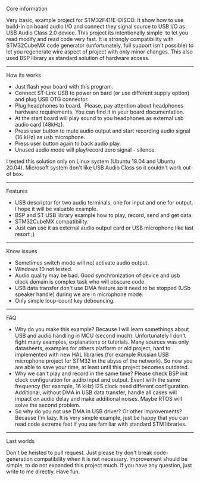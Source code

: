 Core information

Very basic, example project for STM32F411E-DISCO. It show how to use build-in on board audio I/O and connect they signal source to USB I/O as USB Audio Class 2.0 device.
This project its intentionally simple  to let you read modify and read code very fast. It is strongly compatibility with STM32CubeMX code generator (unfortunately, full support isn't possible) to let you regenerate wire aspect of project with only minor changes. This also used BSP library as standard solution of hardware access.

------------

How its works
- Just flash your board with this program.
- Connect ST-Link USB to power on bard (or use different supply option) and plug USB OTG connector.
- Plug headphones to board.  Please, pay attention about headphones hardware requirements. You can find it in your board documentation.
- At the start board will play sound to you headphones as external usb audio card (48kHz).
- Press user button to mute audio output and start recording audio signal (16 kHz) as usb microphone.
- Press user button again to back audio play.
- Unused audio mode will play/record zero signal - silence.

I tested this solution only on Linux system (Ubuntu 18.04 and Ubuntu 20.04). Microsoft system don't like USB Audio Class so it couldn't work out-of box.

------------

Features
- USB descriptor for two audio terminals, one for input and one for output. I hope it will be valuable example.
- BSP and ST USB library example how to play, record, send and get data.
- STM32CubeMX compatibility.
- Just can use it as external audio output card or USB microphone like last resort ;)

------------

Know issues
- Sometimes switch mode will not activate audio output.
- Windows 10 not tested.
- Audio quality may be bad. Good synchronization of device and usb clock domain is complex task who will obscure code.
- USB data transfer don't use DMA feature so it need to be stopped (USb speaker handle) during we are in microphone mode.
- Only simple loop-count key debouncing.

------------

FAQ
- Why do you make this example?
Because I will learn somethings about USB and audio handling in MCU (second much). 
Unfortunately I don't fight many examples, explanations or tutorials. Many sources was only datasheets, examples for others platform or old project, hard to implemented with new HAL libraries (for example Russian USB microphone project for STM32 in the abyss of the network). So now you are able to save your time, at least until this project becomes outdated.
- Why we can't play and record in the same time?
  Please check BSP init clock configuration for audio input and output. Event with the same frequency (for example, 16 kHz) I2S clock need different configuration.
Additional, without DMA in USB data transfer, handle all cases will impact on audio delay and make additional noises. Maybe RTOS will solve the second problem.
- So why do you not use DMA in USB driver? Or other improvements?
  Because I'm lazy. It is very simple example, just be happy that you can read code extreme fast if you are familiar with standard STM libraries.


------------

Last worlds

Don't be heisted to pull request. Just please try don't break code-generation compatibility when it is not necessary. Improvement should be simple, to do not expanded this project much.
If you have any question, just write to me directly.
Have fun.
